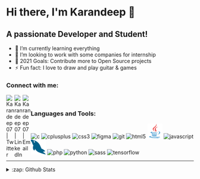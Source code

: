 # Hi there, I'm Karandeep 👋

## A passionate Developer and Student!

<!-- - 🔭 I’m currently working on a [website]! -->

- 🌱 I’m currently learning everything
- 👯 I’m looking to work with some companies for internship
- 🥅 2021 Goals: Contribute more to Open Source projects
- ⚡ Fun fact: I love to draw and play guitar & games

### Connect with me:

<!-- [<img align="left" alt="" width="22px" src="https://raw.githubusercontent.com/iconic/open-iconic/master/svg/globe.svg" />][website]
[<img align="left" alt=" | YouTube" width="22px" src="https://cdn.jsdelivr.net/npm/simple-icons@v3/icons/youtube.svg" />][youtube] -->
[<img align="left" alt="Karandeep07 | Twitter" width="22px" src="https://cdn.jsdelivr.net/npm/simple-icons@v3/icons/twitter.svg" />][twitter]
[<img align="left" alt="Karandeep07 | LinkedIn" width="22px" src="https://cdn.jsdelivr.net/npm/simple-icons@v3/icons/linkedin.svg" />][linkedin]
<a href="mailto:karandeeppadam928@gmail.com">
<img align="left" alt="Karandeep07 | Email" width="22px" src="https://cdn.jsdelivr.net/npm/simple-icons@v3/icons/gmail.svg" /></a>
<!-- [<img align="left" alt="| Instagram" width="22px" src="https://cdn.jsdelivr.net/npm/simple-icons@v3/icons/instagram.svg" />][instagram] -->

<br />

### Languages and Tools:

<p align="left"><img src="https://devicons.github.io/devicon/devicon.git/icons/c/c-original.svg" alt="c" width="40" height="40"/> <img src="https://devicons.github.io/devicon/devicon.git/icons/cplusplus/cplusplus-original.svg" alt="cplusplus" width="40" height="40"/> <img src="https://github.com/detain/svg-logos/blob/master/svg/css-3.svg" alt="css3" width="40" height="40"/> <img src="https://www.vectorlogo.zone/logos/figma/figma-icon.svg" alt="figma" width="40" height="40"/> <img src="https://www.vectorlogo.zone/logos/git-scm/git-scm-icon.svg" alt="git" width="40" height="40"/> <img src="https://github.com/abranhe/programming-languages-logos/blob/master/src/html/html.svg" alt="html5" width="40" height="40"/> <img src="https://github.com/devicons/devicon/blob/master/icons/java/java-original.svg" alt="java" width="40" height="40"/> <img src="https://github.com/detain/svg-logos/blob/master/svg/javascript-1.svg" alt="javascript" width="40" height="40"/><img src="https://github.com/fizzed/font-mfizz/blob/master/src/svg/mysql-alt.svg" alt="mysql" width="40" height="40"/>  <img src="https://github.com/manuelbieh/logo-file-icons/blob/master/icons/php2.svg" alt="php" width="40" height="40"/> <img src="https://github.com/abranhe/programming-languages-logos/blob/master/src/python/python.svg" alt="python" width="40" height="40"/> <img src="https://github.com/detain/svg-logos/blob/master/svg/sass-1.svg" alt="sass" width="40" height="40"/> <img src="https://www.vectorlogo.zone/logos/tensorflow/tensorflow-icon.svg" alt="tensorflow" width="40" height="40"/></p>

---

<!-- 

<details>
  <summary>:zap: Recent Github Activity</summary>
  
<!--START_SECTION:activity

<!--END_SECTION:activity

</details>
-->

<details>
  <summary>:zap: Github Stats</summary>

  <img align="left" alt="Karandeep's Github Stats" src="https://github-readme-stats-khaki-three.vercel.app/api?username=Karandeep07&show_icons=true&include_all_commits=true&theme=dark" />
</details> 


[twitter]: https://twitter.com/padam_KD
<!-- [instagram]: https://instagram.com/ -->
[linkedin]: https://www.linkedin.com/in/karandeep-singh-padam-93a51b19b/
[email]: <a href="mailto:karandeeppadam928@gmail.com">
